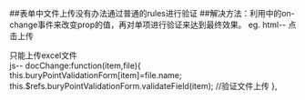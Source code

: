 ##表单中文件上传没有办法通过普通的rules进行验证
##解决方法：利用<el-upload>中的on-change事件来改变prop的值，再对单项进行验证来达到最终效果。
eg.
html--
<el-form-item label="首次提取统计数据" prop="statisticData">
  <el-upload action="12" ref="statisticData0" :auto-upload="false" :before-upload="file=>docUploadFun('searchData','statisticalDataFile',file)" :on-change="file=>docChange('statisticData',file)" accept="application/msword,application/vnd.openxmlformats-officedocument.wordprocessingml.document">
    <el-button size="small" type="primary">点击上传</el-button>
      <div slot="tip" class="el-upload__tip">只能上传excel文件</div>
  </el-upload>
</el-form-item>
js--
docChange:function(item,file){
  this.buryPointValidationForm[item]=file.name;
  this.$refs.buryPointValidationForm.validateField(item);	//验证文件上传
},
